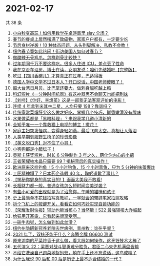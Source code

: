 # 2021-02-17

共 38 条

<!-- BEGIN -->
<!-- 最后更新时间 Wed Feb 17 2021 23:18:46 GMT+0800 (CST) -->

1. [小白秒变高玩！如何用数学在桌游局里 slay
   全场？](https://www.zhihu.com/zvideo/1345165082871914496)
2. [春节的餐桌上居然摆满了致癌物，家家户户都有，一定要少吃](https://www.zhihu.com/zvideo/1345317748130344960)
3. [节后身材逆袭！10
   种体态问题，从头到脚解决，私教不会教！](https://www.zhihu.com/zvideo/1345430265221693440)
4. [纽约春节竟如此热闹！街访美国人如何过春节？](https://www.zhihu.com/zvideo/1344965979898675200)
5. [做酸辣无骨鸡爪，怎样剃骨比较快？](https://www.zhihu.com/zvideo/1345435071965339649)
6. [过年期间千万不要这样吃，很多人住进
   ICU，差点丢了性命](https://www.zhihu.com/zvideo/1345321539307290627)
7. [我在京没车没房、博士在读，女朋友说：咱们先结婚吧【完整版】](https://www.zhihu.com/zvideo/1345175421483266048)
8. [吃过【四川香碗儿】才算真正在过年，巴适得板](https://www.zhihu.com/zvideo/1345347072309014528)
9. [德国人学中文学不过日本人？开口说话，中国老师傻眼了！](https://www.zhihu.com/zvideo/1344950330598092800)
10. [超大台湾日月贝，比巴掌还要大，做刺身越吃越上瘾](https://www.zhihu.com/zvideo/1344775876500742144)
11. [科幻短片《一分钟时间机器》有这神器再不会聊天也能把到妹](https://www.zhihu.com/zvideo/1345328962357161985)
12. [【刘哔】《你好，李焕英》这是一部我无法客观评价的电影！](https://www.zhihu.com/zvideo/1345124456868581376)
13. [连续 4 年拿到米其林二星，人均只要
    198？靠谱吗？](https://www.zhihu.com/zvideo/1345345396613341184)
14. [传统家常菜熘肝尖这么做才好吃，掌握几个技巧，鲜香嫩滑没有腥味](https://www.zhihu.com/zvideo/1345304541093474304)
15. [水果做菜都是「黑暗料理」？来跟我学几道小清新的](https://www.zhihu.com/zvideo/1345461788188643329)
16. [全知乎唯一一个靠救猫上电视的博主！撒花！](https://www.zhihu.com/zvideo/1345443326112399360)
17. [家庭主妇突发怪病，变得身轻如燕，最后飞向太空，真相让人落泪](https://www.zhihu.com/zvideo/1344741855397908481)
18. [人类早期驯服野生椅子的珍贵影像](https://www.zhihu.com/zvideo/1345340690012786688)
19. [【英文脱口秀】对不住了小哥！](https://www.zhihu.com/zvideo/1345069867276386304)
20. [小狗狗都是小醋坛子！](https://www.zhihu.com/zvideo/1345062229100691456)
21. [奥斯卡获奖短片，时长 6 分钟制作 3
    年之久，萌化你内心的小鹬](https://www.zhihu.com/zvideo/1344961038379470848)
22. [王者荣耀抽水晶只需要 99？揭秘背后的真实操作！](https://www.zhihu.com/zvideo/1345034562175475712)
23. [欧洲原来这样钓鱼！5 个小时钓鱼，15 个小时熏鱼，只为 5
    分钟的味蕾爆炸](https://www.zhihu.com/zvideo/1344866829462872064)
24. [工匠精神塌了？日本药企造假 40
    年，鞠躬道歉了事儿？](https://www.zhihu.com/zvideo/1345070252472860672)
25. [【揭秘你健身的真实目的! 】画面太美我不敢看!](https://www.zhihu.com/zvideo/1344782785459068928)
26. [长相财力都一般，普通女孩怎么短时间变美逆袭？](https://www.zhihu.com/zvideo/1344970469959843840)
27. [有些小可爱的出现就是为了治愈你，午睡的猫咪和孩子](https://www.zhihu.com/zvideo/1345113538642305024)
28. [史上最简单不花钱拍写真教程，一学就会的带娃宅家拍照攻略](https://www.zhihu.com/zvideo/1344193480424439808)
29. [拆个飞机上的按键开关，看看它如何巧妙实现自锁功能的](https://www.zhihu.com/zvideo/1345073158773264384)
30. [【荣耀发财快报】辅助也能当核心？当然能！S22
    最强辅核大乔崛起](https://www.zhihu.com/zvideo/1342867686934728704)
31. [给猫用开塞露，它看起来很享受啊…](https://www.zhihu.com/zvideo/1344004802427162624)
32. [一碗牛肉粥，怎么做到如此丝滑？](https://www.zhihu.com/zvideo/1344464840883212288)
33. [纽约州隐瞒新冠养老院去世病例，青州牧：谁在乎呢？](https://www.zhihu.com/zvideo/1345003013547769857)
34. [2021 年了，双核还能干什么？奔腾金牌 G6600
    测试](https://www.zhihu.com/zvideo/1345119120451502080)
35. [原来湖南的芹菜炒香干这么做，看大厨如何操作，这烹饪技术太棒了](https://www.zhihu.com/zvideo/1344954260606517248)
36. [五代演义
    22：梁晋对战斗智勇难分胜负，君臣二心失先机满盘皆输](https://www.zhihu.com/zvideo/1344133490355425280)
37. [不给它洗澡自己跑菜地捉蚂蚁，躺在手上还不忘说话，这鸟成精了](https://www.zhihu.com/zvideo/1344971110425817088)
38. [为什么我说 90 后和 00
    后是历史上最不适合结婚的一代？](https://www.zhihu.com/zvideo/1344662519626149888)

<!-- END -->
